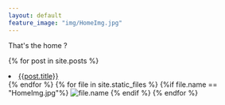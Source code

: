 ```yaml
---
layout: default
feature_image: "img/HomeImg.jpg"
---
```


That's the home ?

{% for post in site.posts %}
<li><a href='{{ post.url }}'>{{post.title}}</a></li>
{% endfor %}
{% for file in site.static_files %}
{%if file.name == "HomeImg.jpg"%}
<img src="{{ file.path }}" alt="file.name">
{% endif %}
{% endfor %}